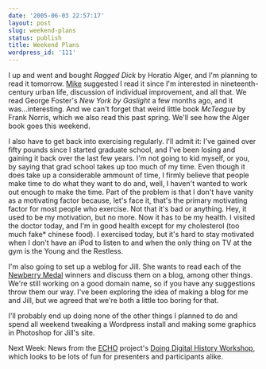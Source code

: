 ```yaml
---
date: '2005-06-03 22:57:17'
layout: post
slug: weekend-plans
status: publish
title: Weekend Plans
wordpress_id: '111'
---
```


I up and went and bought _Ragged Dick_ by Horatio Alger, and I'm planning to read it tomorrow. [Mike](http://cas.gmu.edu/historyarthistory/faculty_staff/biography.php?f=4664) suggested I read it since I'm interested in nineteenth-century urban life, discussion of individual improvement, and all that. We read George Foster's _New York by Gaslight_ a few months ago, and it was...interesting. And we can't forget that weird little book _McTeague_ by Frank Norris,  which we also read this past spring. We'll see how the Alger book goes this weekend.




I also have to get back into exercising regularly. I'll admit it: I've gained over fifty pounds since I started graduate school, and I've been losing and gaining it back over the last few years. I'm not going to kid myself, or you, by saying that grad school takes up too much of my time. Even though it does take up a considerable ammount of time, I firmly believe that people make time to do what they want to do and, well, I haven't wanted to work out enough to make the time. Part of the problem is that I don't have vanity as a motivating factor because, let's face it, that's the primary motivating factor for most people who exercise. Not that it's bad or anything. Hey, it used to be my motivation, but no more. Now it has to be my health. I visited the doctor today, and I'm in good health except for my cholesterol (too much fake* chinese food). I exercised today, but it's hard to stay motivated when I don't have an iPod to listen to and when the only thing on TV at the gym is the Young and the Restless.




I'm also going to set up a weblog for Jill. She wants to read each of the [Newberry Medal](http://www.ala.org/ala/alsc/awardsscholarships/literaryawds/newberymedal/newberymedal.htm) winners and discuss them on a blog, among other things. We're still working on a good domain name, so if you have any suggestions throw them our way. I've been exploring the idea of making a blog for me and Jill, but we agreed that we're both a little too boring for that.




I'll probably end up doing none of the other things I planned to do and spend all weekend tweaking a Wordpress install and making some graphics in Photoshop for Jill's site.




Next Week: News from the [ECHO](http://echo.gmu.edu) project's [Doing Digital History Workshop](http://echo.gmu.edu/workshops/june2005/), which looks to be lots of fun for presenters and participants alike. 
